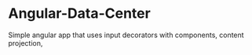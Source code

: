 # Angular-Data-Center
Simple angular app that uses input decorators with components, content projection, 
